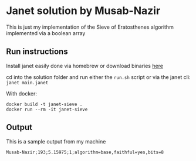 # Janet solution by Musab-Nazir

This is just my implementation of the Sieve of Eratosthenes algorithm implemented via a boolean array

## Run instructions

Install janet easily done via homebrew or download binaries [here](https://github.com/janet-lang/janet/releases)

cd into the solution folder and run either the `run.sh` script or via the janet cli: `janet main.janet`

With docker:
```
docker build -t janet-sieve .
docker run --rm -it janet-sieve
```

## Output
This is a sample output from my machine
```
Musab-Nazir;193;5.15975;1;algorithm=base,faithful=yes,bits=8

```
